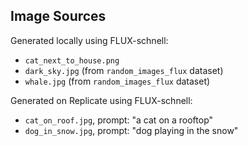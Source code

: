 ## Image Sources

Generated locally using FLUX-schnell:
* `cat_next_to_house.png`
* `dark_sky.jpg` (from `random_images_flux` dataset)
* `whale.jpg` (from `random_images_flux` dataset)

Generated on Replicate using FLUX-schnell:
* `cat_on_roof.jpg`, prompt: "a cat on a rooftop"
* `dog_in_snow.jpg`, prompt: "dog playing in the snow"

